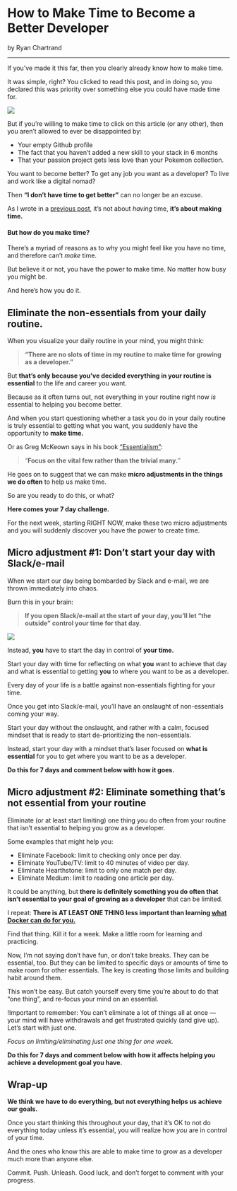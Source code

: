 # How to Make Time to Become a Better Developer

by Ryan Chartrand

---


If you’ve made it this far, then you clearly already know how to make time.

It was simple, right? You clicked to read this post, and in doing so, you declared this was priority over something else you could have made time for.

![](https://cdn-images-1.medium.com/max/1600/1*xYkuHfVFCyL3Gc8t8CsUiw.jpeg)

But if you’re willing to make time to click on this article (or any other), then you aren’t allowed to ever be disappointed by:

- Your empty Github profile
- The fact that you haven’t added a new skill to your stack in 6 months
- That your passion project gets less love than your Pokemon collection.

You want to become better? To get any job you want as a developer? To live and work like a digital nomad?

Then **“I don’t have time to get better”** can no longer be an excuse.

As I wrote in a [previous post](https://x-team.com/blog/open-source-better-developer/), it’s not about *having* time, **it’s about making time.**

#### But how do you make time?

There’s a myriad of reasons as to why you might feel like you have no time, and therefore can’t *make* time.

But believe it or not, you have the power to make time. No matter how busy you might be.

And here’s how you do it.


## Eliminate the non-essentials from your daily routine.

When you visualize your daily routine in your mind, you might think:

> **“There are no slots of time in my routine to make time for growing as a developer.”**

But **that’s only because you’ve decided everything in your routine is essential** to the life and career you want.

Because as it often turns out, not everything in your routine right now *is* essential to helping you become better.

And when you start questioning whether a task you do in your daily routine is truly essential to getting what you want, you suddenly have the opportunity to **make time.**

Or as Greg McKeown says in his book [“Essentialism”](https://www.amazon.com/Essentialism-Disciplined-Pursuit-Greg-McKeown/dp/0804137382):

> “**Focus on the vital few rather than the trivial many.**”

He goes on to suggest that we can make **micro adjustments in the things we do often** to help us make time.

So are you ready to do this, or what?

**Here comes your 7 day challenge.**

For the next week, starting RIGHT NOW, make these two micro adjustments and you will suddenly discover you have the power to create time.


## Micro adjustment #1: Don’t start your day with Slack/e-mail

When we start our day being bombarded by Slack and e-mail, we are thrown immediately into chaos.

Burn this in your brain:

> **If you open Slack/e-mail at the start of your day, you’ll let “the outside” control your time for that day.**

![](https://cdn-images-1.medium.com/max/1600/1*1N9cPeAYGgyXIbxNCWneXw.jpeg)

Instead, **you** have to start the day in control of **your time.**

Start your day with time for reflecting on what **you** want to achieve that day and what is essential to getting **you** to where you want to be as a developer.

Every day of your life is a battle against non-essentials fighting for your time.

Once you get into Slack/e-mail, you’ll have an onslaught of non-essentials coming your way.

Start your day without the onslaught, and rather with a calm, focused mindset that is ready to start de-prioritizing the non-essentials.

Instead, start your day with a mindset that’s laser focused on **what is essential** for you to get where you want to be as a developer.

**Do this for 7 days and comment below with how it goes.**


## Micro adjustment #2: Eliminate something that’s not essential from your routine

Eliminate (or at least start limiting) one thing you do often from your routine that isn’t essential to helping you grow as a developer.

Some examples that might help you:

- Eliminate Facebook: limit to checking only once per day.
- Eliminate YouTube/TV: limit to 40 minutes of video per day.
- Eliminate Hearthstone: limit to only one match per day.
- Eliminate Medium: limit to reading one article per day.

It could be anything, but **there is definitely something you do often that isn’t essential to your goal of growing as a developer** that can be limited.

I repeat: **There is AT LEAST ONE THING less important than learning [what Docker can do for you.](https://www.udemy.com/the-docker-for-devops-course-from-development-to-production/)**

Find that thing. Kill it for a week. Make a little room for learning and practicing.

Now, I’m not saying don’t have fun, or don’t take breaks. They can be essential, too. But they can be limited to specific days or amounts of time to make room for other essentials. The key is creating those limits and building habit around them.

This won’t be easy. But catch yourself every time you’re about to do that “one thing”, and re-focus your mind on an essential.

!Important to remember: You can’t eliminate a lot of things all at once — your mind will have withdrawals and get frustrated quickly (and give up). Let’s start with just one.

*Focus on limiting/eliminating just one thing for one week.*

**Do this for 7 days and comment below with how it affects helping you achieve a development goal you have.**


## Wrap-up

**We think we have to do everything, but not everything helps us achieve our goals.**

Once you start thinking this throughout your day, that it’s OK to not do everything today unless it’s essential, you will realize how *you* are in control of your time.

And the ones who know this are able to make time to grow as a developer much more than anyone else.

Commit. Push. Unleash. Good luck, and don’t forget to comment with your progress.
